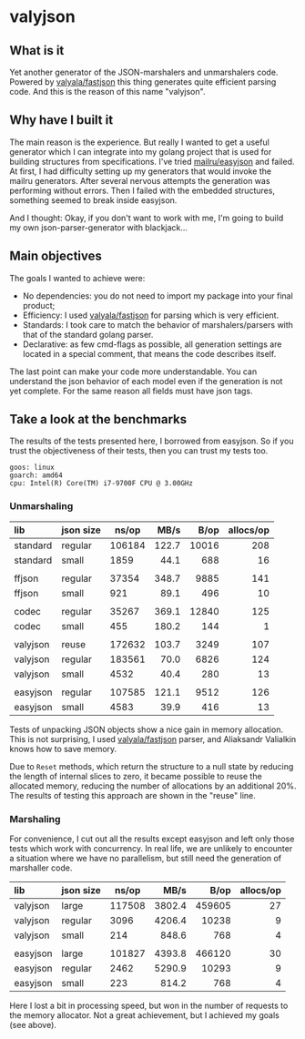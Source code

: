 # valyjson

## What is it

Yet another generator of the JSON-marshalers and unmarshalers code.
Powered by [valyala/fastjson](https://github.com/valyala/fastjson) this thing generates quite efficient parsing code.
And this is the reason of this name "valyjson".

## Why have I built it

The main reason is the experience.
But really I wanted to get a useful generator which I can integrate into my golang project that is used for building structures from specifications.
I've tried [mailru/easyjson](https://github.com/mailru/easyjson) and failed.
At first, I had difficulty setting up my generators that would invoke the mailru generators.
After several nervous attempts the generation was performing without errors.
Then I failed with the embedded structures, something seemed to break inside easyjson.

And I thought: Okay, if you don't want to work with me, I'm going to build my own json-parser-generator with blackjack...

## Main objectives

The goals I wanted to achieve were:

 - No dependencies: you do not need to import my package into your final product;
 - Efficiency: I used [valyala/fastjson](https://github.com/valyala/fastjson) for parsing which is very efficient.
 - Standards: I took care to match the behavior of marshalers/parsers with that of the standard golang parser.
 - Declarative: as few cmd-flags as possible, all generation settings are located in a special comment, that means the code describes itself.

The last point can make your code more understandable.
You can understand the json behavior of each model even if the generation is not yet complete.
For the same reason all fields must have json tags.

## Take a look at the benchmarks

The results of the tests presented here, I borrowed from easyjson.
So if you trust the objectiveness of their tests, then you can trust my tests too.

```
goos: linux
goarch: amd64
cpu: Intel(R) Core(TM) i7-9700F CPU @ 3.00GHz
```

### Unmarshaling

| lib      | json size | ns/op  |  MB/s |  B/op | allocs/op |
|:---------|:----------|--------|------:|------:|----------:|
| standard | regular   | 106184 | 122.7 | 10016 |       208 |
| standard | small     | 1859   |  44.1 |   688 |        16 |
|          |           |        |       |       |           |
| ffjson   | regular   | 37354  | 348.7 |  9885 |       141 |
| ffjson   | small     | 921    |  89.1 |   496 |        10 |
|          |           |        |       |       |           |
| codec    | regular   | 35267  | 369.1 | 12840 |       125 |
| codec    | small     | 455    | 180.2 |   144 |         1 |
|          |           |        |       |       |           |
| valyjson | reuse     | 172632 | 103.7 |  3249 |       107 |
| valyjson | regular   | 183561 |  70.0 |  6826 |       124 |
| valyjson | small     | 4532   |  40.4 |   280 |        13 |
|          |           |        |       |       |           |
| easyjson | regular   | 107585 | 121.1 |  9512 |       126 |
| easyjson | small     | 4583   |  39.9 |   416 |        13 |

Tests of unpacking JSON objects show a nice gain in memory allocation.
This is not surprising, I used [valyala/fastjson](https://github.com/valyala/fastjson) parser,
and Aliaksandr Valialkin knows how to save memory.

Due to `Reset` methods, which return the structure to a null state by reducing the length of internal slices to zero,
it became possible to reuse the allocated memory, reducing the number of allocations by an additional 20%.
The results of testing this approach are shown in the "reuse" line.

### Marshaling

For convenience, I cut out all the results except easyjson and left only those tests which work with concurrency.
In real life, we are unlikely to encounter a situation where we have no parallelism,
but still need the generation of marshaller code.

| lib      | json size | ns/op  |   MB/s |   B/op | allocs/op |
|:---------|:----------|--------|-------:|-------:|----------:|
| valyjson | large     | 117508 | 3802.4 | 459605 |        27 |
| valyjson | regular   | 3096   | 4206.4 |  10238 |         9 |
| valyjson | small     | 214    |  848.6 |    768 |         4 |
|          |           |        |        |        |           |
| easyjson | large     | 101827 | 4393.8 | 466120 |        30 |
| easyjson | regular   | 2462   | 5290.9 |  10293 |         9 |
| easyjson | small     | 223    |  814.2 |    768 |         4 |

Here I lost a bit in processing speed, but won in the number of requests to the memory allocator.
Not a great achievement, but I achieved my goals (see above).
